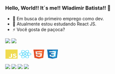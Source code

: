 ### Hello, World!! It´s me!! Wladimir Batista!! 👋

- 🔭 Em busca do primeiro emprego como dev.
- 🌱 Atualmente estou estudando React JS.
- ⚡ Você gosta de paçoca?

<div>
   <img height="180cm" src="https://github-readme-stats.vercel.app/api?username=wladimirbatista&theme=dracula&show_icons=true"/>
   <img height="180cm" src="https://github-readme-stats.vercel.app/api/top-langs/?username=wladimirbatista&theme=dracula&layout=compact"/>
</div>

<div style="display: inline_block"><br>
  <img align="center" alt="Wladi-Js" height="30" width="40" src="https://raw.githubusercontent.com/devicons/devicon/master/icons/javascript/javascript-plain.svg"/>
  <img align="center" alt="Wladi-React" height="30" width="40" src="https://raw.githubusercontent.com/devicons/devicon/master/icons/react/react-original.svg"/>
  <img align="center" alt="Wladi-HTML" height="30" width="40" src="https://raw.githubusercontent.com/devicons/devicon/master/icons/html5/html5-original.svg"/>
  <img align="center" alt="Wladi-CSS" height="30" width="40" src="https://raw.githubusercontent.com/devicons/devicon/master/icons/css3/css3-original.svg"/>
</div>

<div><br>
  <a href = "mailto:wladgame@gmail.com"><img src="https://img.shields.io/badge/Gmail-D14836?style=for-the-badge&logo=gmail&logoColor=white" target="_blank"></a>
  <a href="https://www.linkedin.com/in/wladimir-batista-742098b1" target="_blank"><img src="https://img.shields.io/badge/LinkedIn-0077B5?style=for-the-badge&logo=linkedin&logoColor=white" target="_blank"></a>
  <a href="https://www.instagram.com/wladimir.castro" target="_blank"><img src="https://img.shields.io/badge/Instagram-E4405F?style=for-the-badge&logo=instagram&logoColor=white" target="_blank"></a>
  <a href="https://www.facebook.com/wladimir.batista" target="_blank"><img src="https://img.shields.io/badge/Facebook-1877F2?style=for-the-badge&logo=facebook&logoColor=white" target="_blank"></a>
    
</div>


